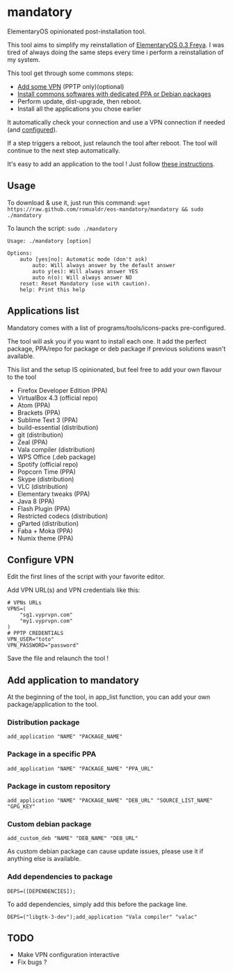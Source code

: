# mandatory

ElementaryOS opinionated post-installation tool.

This tool aims to simplify my reinstallation of [ElementaryOS 0.3 Freya](http://beta.elementary.io/). I was tired of always doing the same steps every time i perform a reinstallation of my system.

This tool get through some commons steps:
 * [Add some VPN](#configure-vpn) (PPTP only)(optional)
 * [Install commons softwares with dedicated PPA or Debian packages](#applications-list)
 * Perform update, dist-upgrade, then reboot.
 * Install all the applications you chose earlier

It automatically check your connection and use a VPN connection if needed (and [configured](#configure-vpn)).

If a step triggers a reboot, just relaunch the tool after reboot. The tool will continue to the next step automatically.

It's easy to add an application to the tool ! Just follow [these instructions](#add-application-to-mandatory).

## Usage

To download & use it, just run this command:
```wget https://raw.github.com/romualdr/eos-mandatory/mandatory && sudo ./mandatory```

To launch the script:
```sudo ./mandatory```

```
Usage: ./mandatory [option]

Options:
    auto [yes|no]: Automatic mode (don't ask)
        auto: Will always answer by the default answer
        auto y(es): Will always answer YES
        auto n(o): Will always answer NO
    reset: Reset Mandatory (use with caution).
    help: Print this help
```

## Applications list

Mandatory comes with a list of programs/tools/icons-packs pre-configured.

The tool will ask you if you want to install each one.
It add the perfect package, PPA/repo for package or deb package if previous solutions wasn't available.

This list and the setup IS opinionated, but feel free to add your own flavour to the tool

 * Firefox Developer Edition (PPA)
 * VirtualBox 4.3 (official repo)
 * Atom (PPA)
 * Brackets (PPA)
 * Sublime Text 3 (PPA)
 * build-essential (distribution)
 * git (distribution)
 * Zeal (PPA)
 * Vala compiler (distribution)
 * WPS Office (.deb package)
 * Spotify (official repo)
 * Popcorn Time (PPA)
 * Skype (distribution)
 * VLC (distribution)
 * Elementary tweaks (PPA)
 * Java 8 (PPA)
 * Flash Plugin (PPA)
 * Restricted codecs (distribution)
 * gParted (distribution)
 * Faba + Moka (PPA)
 * Numix theme (PPA)

## Configure VPN

Edit the first lines of the script with your favorite editor.

Add VPN URL(s) and VPN credentials like this:
```
# VPNs URLs
VPNS=(
    "sg1.vyprvpn.com"
    "my1.vyprvpn.com"
)
# PPTP CREDENTIALS
VPN_USER="toto" 
VPN_PASSWORD="password"
```

Save the file and relaunch the tool !

## Add application to mandatory

At the beginning of the tool, in app_list function, you can add your own package/application to the tool.

### Distribution package
```add_application "NAME" "PACKAGE_NAME"```

### Package in a specific PPA
```add_application "NAME" "PACKAGE_NAME" "PPA_URL"```

### Package in custom repository
```add_application "NAME" "PACKAGE_NAME" "DEB_URL" "SOURCE_LIST_NAME" "GPG_KEY"```

### Custom debian package
```add_custom_deb "NAME" "DEB_NAME" "DEB_URL"```

As custom debian package can cause update issues, please use it if anything else is available.

### Add dependencies to package
``` DEPS=([DEPENDENCIES]); ```

To add dependencies, simply add this before the package line.

``` DEPS=("libgtk-3-dev");add_application "Vala compiler" "valac" ```

## TODO

 * Make VPN configuration interactive
 * Fix bugs ?

